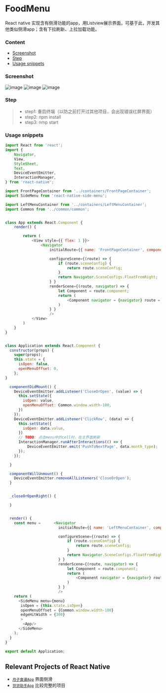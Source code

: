 # FoodMenu
React native 实现含有侧滑功能的app，用Listview展示界面，可基于此，开发其他类似侧滑app；含有下拉刷新、上拉加载功能。

### Content
- [Screenshot](#screenshot)
- [Step](#step)
- [Usage snippets](#usage-snippets)

### Screenshot
![image](https://github.com/liuhongjun719/FoodMenu/blob/master/screenshots/1.png)
![image](https://github.com/liuhongjun719/FoodMenu/blob/master/screenshots/3.png)
![image](https://github.com/liuhongjun719/FoodMenu/blob/master/screenshots/2.png)


### Step
>* step1:  重启终端（以防之前打开过其他项目，会出现错误红屏界面）
>* step2:  npm install
>* step3:  nmp start


### Usage snippets
```javascript
import React from 'react';
import {
    Navigator,
    View,
    StyleSheet,
    Text,
    DeviceEventEmitter,
    InteractionManager,
} from 'react-native';

import FrontPageContainer from '../containers/FrontPageContainer';
import SideMenu from 'react-native-side-menu';

import LeftMenuContainer from '../containers/LeftMenuContainer';
import Common from '../common/common';


class App extends React.Component {
    render() {

        return (
            <View style={{ flex: 1 }}>
                <Navigator
                    initialRoute={{ name: 'FrontPageContainer', component: FrontPageContainer }}

                    configureScene={(route) => {
                        if (route.sceneConfig) {
                            return route.sceneConfig;
                        }
                        return Navigator.SceneConfigs.FloatFromRight;
                    } }
                    renderScene={(route, navigator) => {
                        let Component = route.component;
                        return (
                            <Component navigator = {navigator} route = {route} {...route.passProps} />
                        )
                    } }
                    />
            </View>
        )
    }
}


class Application extends React.Component {
  constructor(props) {
    super(props);
    this.state = {
      isOpen: false,
      openMenuOffset: 0,
    };
}

  componentDidMount() {
    DeviceEventEmitter.addListener('CloseOrOpen', (value) => {
      this.setState({
        isOpen: value,
        openMenuOffset: Common.window.width-100,
      })
    });
    DeviceEventEmitter.addListener('ClickRow', (data) => {
      this.setState({
        isOpen: data.value,
      })
      // TODO: 点击menu中的cell时，在主界面刷新
      InteractionManager.runAfterInteractions(() => {
          DeviceEventEmitter.emit('PushToNextPage', data.month_type);
      });
    });

  }

  componentWillUnmount() {
    DeviceEventEmitter.removeAllListeners('CloseOrOpen');
  }


  _closeOrOpenRight() {

  }


  render() {
    const menu =      <Navigator
                        initialRoute={{ name: 'LeftMenuContainer', component: LeftMenuContainer }}

                        configureScene={(route) => {
                            if (route.sceneConfig) {
                                return route.sceneConfig;
                            }
                            return Navigator.SceneConfigs.FloatFromRight;
                        } }
                        renderScene={(route, navigator) => {
                            let Component = route.component;
                            return (
                                <Component navigator = {navigator} route = {route} {...route.passProps} />
                            )
                        } }
                        />
    return (
      <SideMenu menu={menu}
       isOpen = {this.state.isOpen}
       openMenuOffset = {Common.window.width-100}
       edgeHitWidth = {300}
       >
        <App/>
      </SideMenu>
    );
  }
}

export default Application;
```


## Relevant Projects of React Native

* [`月子食谱App`](https://github.com/liuhongjun719/react-native-FoodMenu) 界面侧滑
* [`贷贷助手App`](https://github.com/liuhongjun719/react-native-DaidaiHelperNew) 比较完整的项目
